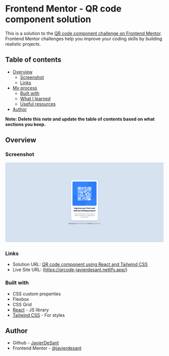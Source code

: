 # Frontend Mentor - QR code component solution

This is a solution to the [QR code component challenge on Frontend Mentor](https://www.frontendmentor.io/challenges/qr-code-component-iux_sIO_H). Frontend Mentor challenges help you improve your coding skills by building realistic projects. 

## Table of contents

- [Overview](#overview)
  - [Screenshot](#screenshot)
  - [Links](#links)
- [My process](#my-process)
  - [Built with](#built-with)
  - [What I learned](#what-i-learned)
  - [Useful resources](#useful-resources)
- [Author](#author)

**Note: Delete this note and update the table of contents based on what sections you keep.**

## Overview

### Screenshot

![](./design/screenshot-solution-javierdesant.png)

### Links

- Solution URL: [QR code component using React and Tailwind CSS](https://www.frontendmentor.io/solutions/qr-code-component-using-react-and-tailwind-css-49iW7rBVD9)
- Live Site URL: (https://qrcode-javierdesant.netlify.app/)

### Built with

- CSS custom properties
- Flexbox
- CSS Grid
- [React](https://reactjs.org/) - JS library
- [Tailwind CSS](https://styled-components.com/) - For styles

## Author

- Github - [JavierDeSant](https://github.com/javierdesant)
- Frontend Mentor - [@javierdesant](https://www.frontendmentor.io/profile/javierdesant)